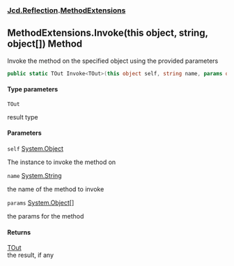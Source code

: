 ### [Jcd.Reflection](Jcd.Reflection.md 'Jcd.Reflection').[MethodExtensions](MethodExtensions.md 'Jcd.Reflection.MethodExtensions')

## MethodExtensions.Invoke<TOut>(this object, string, object[]) Method

Invoke the method on the specified object using the provided parameters

```csharp
public static TOut Invoke<TOut>(this object self, string name, params object[] @params);
```
#### Type parameters

<a name='Jcd.Reflection.MethodExtensions.Invoke_TOut_(thisobject,string,object[]).TOut'></a>

`TOut`

result type
#### Parameters

<a name='Jcd.Reflection.MethodExtensions.Invoke_TOut_(thisobject,string,object[]).self'></a>

`self` [System.Object](https://docs.microsoft.com/en-us/dotnet/api/System.Object 'System.Object')

The instance to invoke the method on

<a name='Jcd.Reflection.MethodExtensions.Invoke_TOut_(thisobject,string,object[]).name'></a>

`name` [System.String](https://docs.microsoft.com/en-us/dotnet/api/System.String 'System.String')

the name of the method to invoke

<a name='Jcd.Reflection.MethodExtensions.Invoke_TOut_(thisobject,string,object[]).params'></a>

`params` [System.Object](https://docs.microsoft.com/en-us/dotnet/api/System.Object 'System.Object')[[]](https://docs.microsoft.com/en-us/dotnet/api/System.Array 'System.Array')

the params for the method

#### Returns
[TOut](MethodExtensions.Invoke.uM44HzwJAE1c6U8D/OskwQ.md#Jcd.Reflection.MethodExtensions.Invoke_TOut_(thisobject,string,object[]).TOut 'Jcd.Reflection.MethodExtensions.Invoke<TOut>(this object, string, object[]).TOut')  
the result, if any